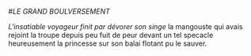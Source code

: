 #*LE GRAND BOULVERSEMENT*

_L'insatiable voyageur finit par dévorer son singe_
la mangouste qui avais rejoint la troupe depuis peu fuit de peur devant un tel specacle
heureusement la princesse sur son balai flotant pu le sauver.
